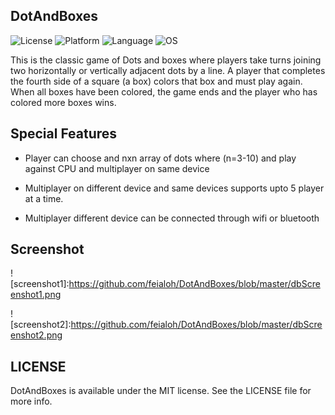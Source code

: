 ## DotAndBoxes

![License](https://img.shields.io/badge/license-MIT-blue.svg)
![Platform](https://img.shields.io/badge/platform-ios-lightgrey.svg)
![Language](https://img.shields.io/badge/Swift-3.2-blue.svg)
![OS](https://img.shields.io/badge/ios-9.0%2B-blue.svg)


This is the classic game of Dots and boxes where players take turns joining two horizontally or vertically adjacent dots by a line. A player that completes the fourth side of a square (a box) colors that box and must play again. When all boxes have been colored, the game ends and the player who has colored more boxes wins. 

## Special Features

* Player can choose and nxn array of dots where (n=3-10) and play against CPU and multiplayer on same device

* Multiplayer on different device and same devices supports upto 5 player at a time.

* Multiplayer different device can be connected through wifi or bluetooth

## Screenshot

![screenshot1]:https://github.com/feialoh/DotAndBoxes/blob/master/dbScreenshot1.png

![screenshot2]:https://github.com/feialoh/DotAndBoxes/blob/master/dbScreenshot2.png

## LICENSE

DotAndBoxes is available under the MIT license. See the LICENSE file for more info.
